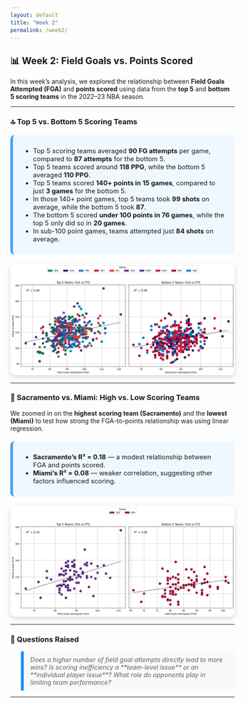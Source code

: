 ```yaml
---
layout: default
title: "Week 2"
permalink: /week2/
---
```


<style>
  .section-highlight {
    background-color: #f0f8ff;
    border-left: 6px solid #42A5F5;
    padding: 12px 20px;
    margin: 20px 0;
    border-radius: 10px;
    font-size: 1.05em;
  }
  blockquote {
    background: #f9f9f9;
    border-left: 6px solid #008AFF;
    padding: 10px 15px;
    font-style: italic;
  }
</style>

## 📊 Week 2: Field Goals vs. Points Scored

In this week’s analysis, we explored the relationship between **Field Goals Attempted (FGA)** and **points scored** using data from the **top 5** and **bottom 5 scoring teams** in the 2022–23 NBA season.

---

### 🔝 Top 5 vs. Bottom 5 Scoring Teams

<div class="section-highlight">
<ul>
  <li>Top 5 scoring teams averaged <strong>90 FG attempts</strong> per game, compared to <strong>87 attempts</strong> for the bottom 5.</li>
  <li>Top 5 teams scored around <strong>118 PPG</strong>, while the bottom 5 averaged <strong>110 PPG</strong>.</li>
  <li>Top 5 teams scored <strong>140+ points in 15 games</strong>, compared to just <strong>3 games</strong> for the bottom 5.</li>
  <li>In those 140+ point games, top 5 teams took <strong>99 shots</strong> on average, while the bottom 5 took <strong>87</strong>.</li>
  <li>The bottom 5 scored <strong>under 100 points in 76 games</strong>, while the top 5 only did so in <strong>20 games</strong>.</li>
  <li>In sub-100 point games, teams attempted just <strong>84 shots</strong> on average.</li>
</ul>
</div>

<p align="center">
  <img src="/assets/img/top5_and_bottom5_scoring_teams.png" alt="Top 5 vs. Bottom 5 Scoring Teams" width="1200" style="border-radius: 12px; box-shadow: 0 4px 12px rgba(0,0,0,0.15);" />
</p>

---

### 🔬 Sacramento vs. Miami: High vs. Low Scoring Teams

We zoomed in on the **highest scoring team (Sacramento)** and the **lowest (Miami)** to test how strong the FGA-to-points relationship was using linear regression.

<div class="section-highlight">
<ul>
  <li><strong>Sacramento’s R² = 0.18</strong> — a modest relationship between FGA and points scored.</li>
  <li><strong>Miami’s R² = 0.08</strong> — weaker correlation, suggesting other factors influenced scoring.</li>
</ul>
</div>

<p align="center">
  <img src="/assets/img/highest_lowest_scoring_teams.png" alt="Sacramento vs. Miami FG Analysis" width="1200" style="border-radius: 12px; box-shadow: 0 4px 12px rgba(0,0,0,0.15);" />
</p>

---

### 🤔 Questions Raised

<blockquote>
Does a higher number of field goal attempts directly lead to more wins?  
Is scoring inefficiency a **team-level issue** or an **individual player issue**?  
What role do opponents play in limiting team performance?
</blockquote>

---
